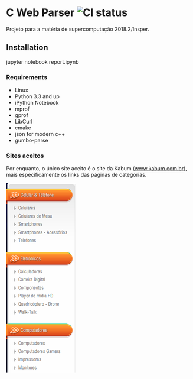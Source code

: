 # C Web Parser ![CI status](https://img.shields.io/badge/build-passing-brightgreen.svg)

Projeto para a matéria de supercomputação 2018.2/Insper.

## Installation
jupyter notebook report.ipynb

### Requirements
* Linux
* Python 3.3 and up
* iPython Notebook
* mprof
* gprof
* LibCurl
* cmake
* json for modern c++
* gumbo-parse

### Sites aceitos

Por enquanto, o único site aceito é o site da Kabum (www.kabum.com.br), mais especificamente os links das páginas de categorias.

![alt text](./ss.png)


